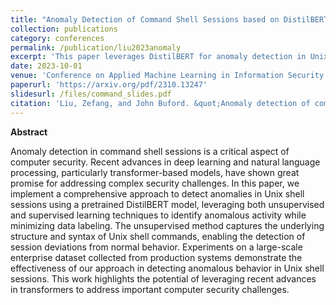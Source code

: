```yaml
---
title: "Anomaly Detection of Command Shell Sessions based on DistilBERT: Unsupervised and Supervised Approaches"
collection: publications
category: conferences
permalink: /publication/liu2023anomaly
excerpt: 'This paper leverages DistilBERT for anomaly detection in Unix shell sessions using both unsupervised and supervised methods, demonstrating effective detection of anomalous behavior with minimal data labeling.'
date: 2023-10-01
venue: 'Conference on Applied Machine Learning in Information Security 2023'
paperurl: 'https://arxiv.org/pdf/2310.13247'
slidesurl: /files/command_slides.pdf
citation: 'Liu, Zefang, and John Buford. &quot;Anomaly detection of command shell sessions based on distilbert: Unsupervised and supervised approaches.&quot; <i>arXiv preprint arXiv:2310.13247</i> (2023).'
---
```


**Abstract**

Anomaly detection in command shell sessions is a critical aspect of computer security. Recent advances in deep learning and natural language processing, particularly transformer-based models, have shown great promise for addressing complex security challenges. In this paper, we implement a comprehensive approach to detect anomalies in Unix shell sessions using a pretrained DistilBERT model, leveraging both unsupervised and supervised learning techniques to identify anomalous activity while minimizing data labeling. The unsupervised method captures the underlying structure and syntax of Unix shell commands, enabling the detection of session deviations from normal behavior. Experiments on a large-scale enterprise dataset collected from production systems demonstrate the effectiveness of our approach in detecting anomalous behavior in Unix shell sessions. This work highlights the potential of leveraging recent advances in transformers to address important computer security challenges.

